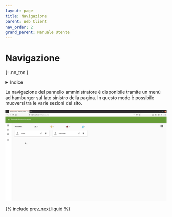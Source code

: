 ```yaml
---
layout: page
title: Navigazione
parent: Web Client
nav_order: 2
grand_parent: Manuale Utente
---
```

# Navigazione
{: .no_toc }
<details closed markdown="block">
  <summary>
    Indice
  </summary>
  {: .text-delta }
1. TOC
{:toc}
</details>

La navigazione del pannello amministratore è disponibile tramite un
menù ad hamburger sul lato sinistro della pagina. In questo modo è
possibile muoversi tra le varie sezioni del sito.

<img src="/assets/web/hamburger.gif">

{% include prev_next.liquid %}
